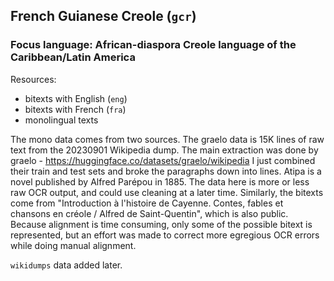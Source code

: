 ## French Guianese Creole (`gcr`)

### Focus language: African-diaspora Creole language of the Caribbean/Latin America

Resources:
 - bitexts with English (`eng`)
 - bitexts with French (`fra`)
 - monolingual texts

The mono data comes from two sources. The graelo data is 15K lines of raw text from the 20230901 Wikipedia dump. The main extraction was done by graelo - https://huggingface.co/datasets/graelo/wikipedia
I just combined their train and test sets and broke the paragraphs down into lines.
Atipa is a novel published by Alfred Parépou in 1885. The data here is more or less raw OCR output, and could use cleaning at a later time.
Similarly, the bitexts come from "Introduction à l'histoire de Cayenne. Contes, fables et chansons en créole / Alfred de Saint-Quentin", which is also public. Because alignment is time consuming,
only some of the possible bitext is represented, but an effort was made to correct more egregious OCR errors while doing manual alignment.

`wikidumps` data added later.
